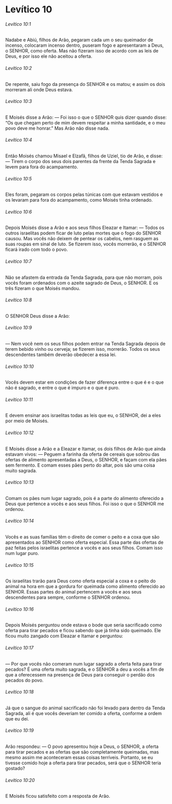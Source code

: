 # Levítico 10

###### Levítico 10:1

Nadabe e Abiú, filhos de Arão, pegaram cada um o seu queimador de incenso, colocaram incenso dentro, puseram fogo e apresentaram a Deus, o SENHOR, como oferta. Mas não fizeram isso de acordo com as leis de Deus, e por isso ele não aceitou a oferta.

###### Levítico 10:2

De repente, saiu fogo da presença do SENHOR e os matou; e assim os dois morreram ali onde Deus estava.

###### Levítico 10:3

E Moisés disse a Arão: — Foi isso o que o SENHOR quis dizer quando disse: “Os que chegam perto de mim devem respeitar a minha santidade, e o meu povo deve me honrar.” Mas Arão não disse nada.

###### Levítico 10:4

Então Moisés chamou Misael e Elzafã, filhos de Uziel, tio de Arão, e disse: — Tirem o corpo dos seus dois parentes da frente da Tenda Sagrada e levem para fora do acampamento.

###### Levítico 10:5

Eles foram, pegaram os corpos pelas túnicas com que estavam vestidos e os levaram para fora do acampamento, como Moisés tinha ordenado.

###### Levítico 10:6

Depois Moisés disse a Arão e aos seus filhos Eleazar e Itamar: — Todos os outros israelitas podem ficar de luto pelas mortes que o fogo do SENHOR causou. Mas vocês não deixem de pentear os cabelos, nem rasguem as suas roupas em sinal de luto. Se fizerem isso, vocês morrerão, e o SENHOR ficará irado com todo o povo.

###### Levítico 10:7

Não se afastem da entrada da Tenda Sagrada, para que não morram, pois vocês foram ordenados com o azeite sagrado de Deus, o SENHOR. E os três fizeram o que Moisés mandou.

###### Levítico 10:8

O SENHOR Deus disse a Arão:

###### Levítico 10:9

— Nem você nem os seus filhos podem entrar na Tenda Sagrada depois de terem bebido vinho ou cerveja; se fizerem isso, morrerão. Todos os seus descendentes também deverão obedecer a essa lei.

###### Levítico 10:10

Vocês devem estar em condições de fazer diferença entre o que é e o que não é sagrado, e entre o que é impuro e o que é puro.

###### Levítico 10:11

E devem ensinar aos israelitas todas as leis que eu, o SENHOR, dei a eles por meio de Moisés.

###### Levítico 10:12

E Moisés disse a Arão e a Eleazar e Itamar, os dois filhos de Arão que ainda estavam vivos: — Peguem a farinha da oferta de cereais que sobrou das ofertas de alimento apresentadas a Deus, o SENHOR, e façam com ela pães sem fermento. E comam esses pães perto do altar, pois são uma coisa muito sagrada.

###### Levítico 10:13

Comam os pães num lugar sagrado, pois é a parte do alimento oferecido a Deus que pertence a vocês e aos seus filhos. Foi isso o que o SENHOR me ordenou.

###### Levítico 10:14

Vocês e as suas famílias têm o direito de comer o peito e a coxa que são apresentados ao SENHOR como oferta especial. Essa parte das ofertas de paz feitas pelos israelitas pertence a vocês e aos seus filhos. Comam isso num lugar puro.

###### Levítico 10:15

Os israelitas trarão para Deus como oferta especial a coxa e o peito do animal na hora em que a gordura for queimada como alimento oferecido ao SENHOR. Essas partes do animal pertencem a vocês e aos seus descendentes para sempre, conforme o SENHOR ordenou.

###### Levítico 10:16

Depois Moisés perguntou onde estava o bode que seria sacrificado como oferta para tirar pecados e ficou sabendo que já tinha sido queimado. Ele ficou muito zangado com Eleazar e Itamar e perguntou:

###### Levítico 10:17

— Por que vocês não comeram num lugar sagrado a oferta feita para tirar pecados? É uma oferta muito sagrada, e o SENHOR a deu a vocês a fim de que a oferecessem na presença de Deus para conseguir o perdão dos pecados do povo.

###### Levítico 10:18

Já que o sangue do animal sacrificado não foi levado para dentro da Tenda Sagrada, ali é que vocês deveriam ter comido a oferta, conforme a ordem que eu dei.

###### Levítico 10:19

Arão respondeu: — O povo apresentou hoje a Deus, o SENHOR, a oferta para tirar pecados e as ofertas que são completamente queimadas, mas mesmo assim me aconteceram essas coisas terríveis. Portanto, se eu tivesse comido hoje a oferta para tirar pecados, será que o SENHOR teria gostado?

###### Levítico 10:20

E Moisés ficou satisfeito com a resposta de Arão.

